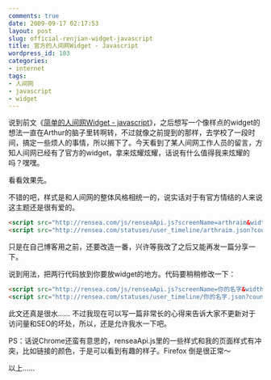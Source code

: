 ```yaml
---
comments: true
date: 2009-09-17 02:17:53
layout: post
slug: official-renjian-widget-javascript
title: 官方的人间网Widget - Javascript
wordpress_id: 103
categories:
- internet
tags:
- 人间网
- javascript
- widget
---
```








说到前文《[简单的人间网Widget - javascript](http://arthraim.cn/post/2009/09/100.html)》，之后想写一个像样点的widget的想法一直在Arthur的脑子里转啊转，不过就像之前提到的那样，去学校了一段时间，搞定一些烦人的事情，所以搁下了。今天看到了某人间网工作人员的留言，方知人间网已经有了官方的widget，拿来炫耀炫耀，话说有什么值得我来炫耀的吗？嘿嘿。




看看效果先。





不错的吧，样式是和人间网的整体风格相统一的，说实话对于有官方情结的人来说这主题还是很有爱的。




```html
<script src="http://rensea.com/js/renseaApi.js?screenName=arthraim&width=550" type="text/javascript"></script>
<script src="http://rensea.com/statuses/user_timeline/arthraim.json?count=10&callback=renseaApiCallback" type="text/javascript"></script>
```




只是在自己博客用之前，还要改造一番，兴许等我改了之后又能再发一篇分享一下。




说到用法，把两行代码放到你要放widget的地方。代码要稍稍修改一下：




```html
<script src="http://rensea.com/js/renseaApi.js?screenName=你的名字&width=你要的宽度" type="text/javascript"></script>
<script src="http://rensea.com/statuses/user_timeline/你的名字.json?count=你要的数量&callback=renseaApiCallback" type="text/javascript"></script>
```





此文还真是很水…… 不过我现在可以写一篇非常长的心得来告诉大家不更新对于访问量和SEO的坏处，所以，还是允许我水一下吧。




PS：话说Chrome还蛮有意思的，renseaApi.js里的一些样式和我的页面样式有冲突，比如链接的颜色，于是可以看到有趣的样子。Firefox 倒是很正常～




以上……
